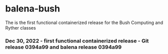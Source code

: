 # balena-bush
The is the first functional containerized release for the Bush Computing and Ryther classes

### Dec 30, 2022 - first functional containerized release - Git release 0394a99 and balena release 0394a99
